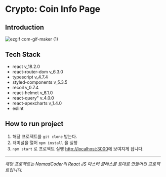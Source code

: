 # Crypto: Coin Info Page

## Introduction

![ezgif com-gif-maker (1)](https://user-images.githubusercontent.com/56423604/189612943-4b9fccc9-2a2d-4447-8c3a-1d0bd1412d45.gif)

## Tech Stack

- react v_18.2.0
- react-router-dom v_6.3.0
- typescript v_4.7.4
- styled-components v_5.3.5
- recoil v_0.7.4
- react-helmet v_6.1.0
- react-query" v_4.0.0
- react-apexcharts v_1.4.0
- eslint

## How to run project

1. 해당 프로젝트를 `git clone` 받는다.
2. 터미널을 열어 `npm install` 을 실행
3. `npm start` 로 프로젝트 실행
   [http://localhost:3000](http://localhost:3000)에 보여지게 됩니다.

---

_해당 프로젝트는 NomadCoder의 React JS 마스터 클래스를 토대로 만들어진 프로젝트입니다._
